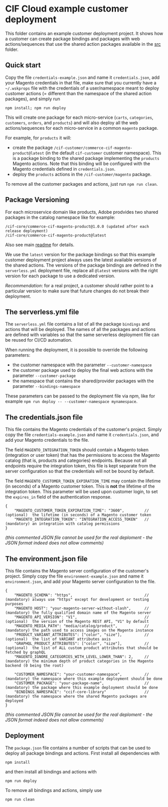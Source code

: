 # CIF Cloud example customer deployment

This folder contains an example customer deployment project. It shows how a customer can create package bindings and packages with web actions/sequences that use the shared action packages available in the [src](../src) folder.

## Quick start

Copy the file `credentials-example.json` and name it `credentials.json`, add your Magento credentials in that file, make sure that you currently have a `~/.wskprops` file with the credentials of a user/namespace meant to deploy customer actions (= different than the namespace of the shared action packages), and simply run

`npm install; npm run deploy`

This will create one package for each micro-service (`carts`, `categories`, `customers`, `orders`, and `products`) and will also deploy all the web actions/sequences for each micro-service in a common `magento` package.

For example, for `products` it will:
* create the package `/cif-customer/commerce-cif-magento-product@latest` (in the default `cif-customer` customer namespace). This is a package binding to the shared package implementing the `products` Magento actions. Note that this binding will be configured with the Magento credentials defined in `credentials.json`.
* deploy the `products` actions in the `/cif-customer/magento` package.

To remove all the customer packages and actions, just run `npm run clean`.

## Package Versioning

For each microservice domain like products, Adobe prodvides two shared packages in the catalog namespace like for example:

```
/cif-core/commerce-cif-magento-product@1.0.0 (updated after each release deployment)
/cif-core/commerce-cif-magento-product@latest
```
Also see main [readme](../readme.md) for details.

We use the `latest` version for the package bindings so that this example customer deployment project always uses the latest available versions of the shared actions. The versions of the package bindings are defined in the `serverless.yml` deployment file, replace all `@latest` versions with the right version for each package to use a dedicated version.

_Recommendation_: for a real project, a customer should rather point to a particular version to make sure that future changes do not break their deployment. 

## The serverless.yml file

The `serverless.yml` file contains a list of all the package `bindings` and actions that will be deployed. The names of all the packages and actions are defined with variables so that the same serverless deployment file can be reused for CI/CD automation.

When running the deployment, it is possible to override the following parameters:
* the customer namespace with the parameter `--customer-namespace`
* the customer package used to deploy the final web actions with the parameter `--customer-package`
* the namespace that contains the shared/provider packages with the parameter `--bindings-namespace`

These parameters can be passed to the deployment file via npm, like for example `npm run deploy -- --customer-namespace mynamespace`.

## The credentials.json file

This file contains the Magento credentials of the customer's project. Simply copy the file `credentials-example.json` and name it `credentials.json`, and add your Magento credentials to the file.

The field `MAGENTO_INTEGRATION_TOKEN` should contain a Magento token (integration or user token) that has the permissions to access the Magento catalog (that is, products and categories) endpoints. Because not all endpoints require the integration token, this file is kept separate from the server configuration so that the credentials will not be bound by default.

The field `MAGENTO_CUSTOMER_TOKEN_EXPIRATION_TIME` may contain the lifetime (in seconds) of a Magento customer token. This is **not** the lifetime of the integration token. This parameter will be used upon customer login, to set the `expires_in` field of the authentication response.

```
{
    "MAGENTO_CUSTOMER_TOKEN_EXPIRATION_TIME": "3600",         // (optional)  the lifetime (in seconds) of a Magento customer token 
    "MAGENTO_INTEGRATION_TOKEN": "INTEGRATION_ACCESS_TOKEN"   // (mandatory) an integration with catalog permissions
}
```
*(this commented JSON file cannot be used for the real deploment - the JSON format indeed does not allow comments)*

## The environment.json file

This file contains the Magento server configuration of the customer's project. Simply copy the file `environment-example.json` and name it `environment.json`, and add your Magento server configuration to the file. 

```
{
    "MAGENTO_SCHEMA": "https",                                // (mandatory) always use "https" except for development or testing purposes
    "MAGENTO_HOST": "your-magento-server-without-slash",      // (mandatory) the fully qualified domain name of the Magento server
    "MAGENTO_API_VERSION": "V1",                              // (optional)  the version of the Magento REST API, "V1" by default
    "MAGENTO_MEDIA_PATH": "media/catalog/product",            // (mandatory) the path used to access images on the Magento instance
    "PRODUCT_VARIANT_ATTRIBUTES": ["color", "size"],          // (optional)  the list of VARIANT attributes axis
    "GRAPHQL_PRODUCT_ATTRIBUTES": ["color", "size"],          // (optional)  the list of ALL custom product attributes that should be fetched by graphQL
    "MAGENTO_IGNORE_CATEGORIES_WITH_LEVEL_LOWER_THAN": 2,     // (mandatory) the minimum depth of product categories in the Magento backend (0 being the root)

    "CUSTOMER_NAMESPACE": "your-customer-namespace",          // (mandatory) the namespace where this example deployment should be done
    "CUSTOMER_PACKAGE": "your-package-name",                  // (mandatory) the package where this example deployment should be done
    "BINDINGS_NAMESPACE": "ccif-core-library"                 // (mandatory) the namespace where the shared Magento packages are deployed
}
```
*(this commented JSON file cannot be used for the real deploment - the JSON format indeed does not allow comments)*

## Deployment

The `package.json` file contains a number of scripts that can be used to deploy all package bindings and actions. First install all dependencies with

`npm install`

and then install all bindings and actions with

`npm run deploy`

To remove all bindings and actions, simply use

`npm run clean`

